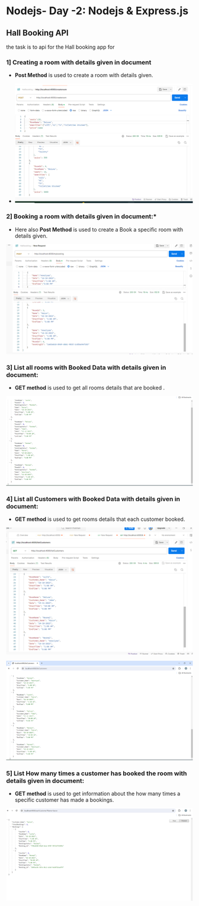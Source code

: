 # Nodejs- Day -2: Nodejs & Express.js

## Hall Booking API

the task is to api for the Hall booking app for

### 1] Creating a room with details given in document

- **Post Method** is used to create a room with details given.  

- ![](./assests/createroom%20.png)

### 2] Booking a room with details given in document:*

- Here also **Post Method** is used to create a Book a specific room with details given.

![](./assests/mybooking.png)

### 3] List all rooms with Booked Data with details given in document:

- **GET method** is used to get all rooms details that are booked .

![](./assests/list_room_booked.png)


### 4] List all Customers with Booked Data with details given in document:

- **GET method** is used to get rooms details that  each customer booked.

![](./assests/List_customer.png)    


![](./assests/List_customer%202.png)

### 5] List How many times a customer has booked the room with details given in document:

- **GET method** is used to get information about the how many times a specific customer has made a bookings.


![](./assests/customer_booking.png)
